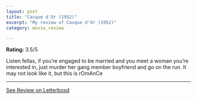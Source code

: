 ```yaml
---
layout: post
title: "Casque d'Or (1952)"
excerpt: "My review of Casque d'Or (1952)"
category: movie_review

---
```


**Rating:** 3.5/5

Listen fellas, if you’re engaged to be married and you meet a woman you’re interested in, just murder her gang member boyfriend and go on the run. It may not look like it, but this is rOmAnCe

<hr>

[See Review on Letterboxd](https://boxd.it/21KCZ9)
